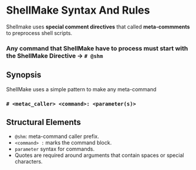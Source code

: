 # ShellMake Syntax And Rules

Shellmake uses **special comment directives** that called **meta-commments** to preprocess shell scripts. 

### Any command that ShellMake have to process must start with the **ShellMake Directive** -> `# @shm`

## Synopsis

ShellMake uses a simple pattern to make any meta-command

### `# <metac_caller> <command>: <parameter(s)>`

## Structural Elements

- `@shm`: meta-command caller prefix.
- `<command> :` marks the command block.
- `parameter` syntax for commands.
- Quotes are required around arguments that contain spaces or special characters.

